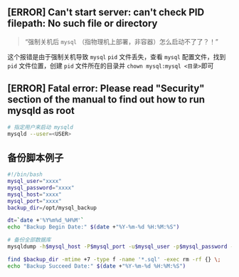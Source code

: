 ## [ERROR] Can't start server: can't check PID filepath: No such file or directory

> “强制关机后 `mysql` （指物理机上部署，非容器）怎么启动不了了？！”

这个报错是由于强制关机导致 `mysql` `pid` 文件丢失，查看 `mysql` 配置文件，找到 `pid` 文件位置，创建 `pid` 文件所在的目录并 `chown mysql:mysql <目录>`即可

## [ERROR] Fatal error: Please read "Security" section of the manual to find out how to run mysqld as root

```bash
# 指定用户来启动 mysqld
mysqld --user=<USER> 
```

## 备份脚本例子

```zsh
#!/bin/bash
mysql_user="xxxx"
mysql_password="xxxx"
mysql_host="xxxx"
mysql_port="xxxx"
backup_dir=/opt/mysql_backup

dt=`date +'%Y%m%d_%H%M'`
echo "Backup Begin Date:" $(date +"%Y-%m-%d %H:%M:%S")

# 备份全部数据库
mysqldump -h$mysql_host -P$mysql_port -u$mysql_user -p$mysql_password -R -E --all-databases --single-transaction > $backup_dir/mysql_backup_$dt.sql

find $backup_dir -mtime +7 -type f -name '*.sql' -exec rm -rf {} \;
echo "Backup Succeed Date:" $(date +"%Y-%m-%d %H:%M:%S")
```


